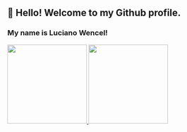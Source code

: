 

## 👋 Hello! Welcome to my Github profile.
### My name is Luciano Wencel!


<div>
<a href="https://github.com/Wencel15">
<img height="180em" src="https://github-readme-stats.vercel.app/api/top-langs/?username=Wencel15&layout=compact&langs_count=7&theme=dracula"/>
<img height="180em" src="https://github-readme-stats.vercel.app/api?username=Wencel15&show_icons=true&theme=dracula&include_all_commits=true&count_private=true"/>
</div>

<!--
**Wencel15/Wencel15** is a ✨ _special_ ✨ repository because its `README.md` (this file) appears on your GitHub profile.

Here are some ideas to get you started:

- 🔭 I’m currently working on ...
- 🌱 I’m currently learning ...
- 👯 I’m looking to collaborate on ...
- 🤔 I’m looking for help with ...
- 💬 Ask me about ...
- 📫 How to reach me: ...
- 😄 Pronouns: ...
- ⚡ Fun fact: ...
-->
